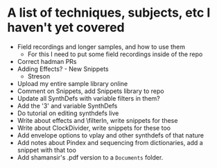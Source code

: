 # A list of techniques, subjects, etc I haven't yet covered

- Field recordings and longer samples, and how to use them
    - For this I need to put some field recordings inside of the repo
- Correct hadman PRs
- Adding Effects? - New Snippets
    - Streson
- Upload my entire sample library online
- Comment on Snippets, add Snippets library to repo
- Update all SynthDefs with variable filters in them?
- Add the '3' and variable SynthDefs
- Do tutorial on editing synthdefs live
- Write about effects and \filterIn, write snippets for these
- Write about ClockDivider, write snippets for these too
- Add envelope options to vplay and other synthdefs of that nature
- Add notes about Pindex and sequencing from dictionaries, add a snippet with that too
- Add shamansir's .pdf version to a `Documents` folder.
